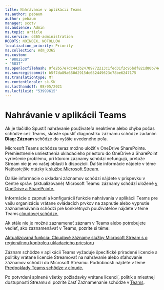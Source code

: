 ```yaml
---
title: Nahrávanie v aplikácii Teams
ms.author: pebaum
author: pebaum
manager: scotv
ms.audience: Admin
ms.topic: article
ms.service: o365-administration
ROBOTS: NOINDEX, NOFOLLOW
localization_priority: Priority
ms.collection: Adm_O365
ms.custom:
- "9002530"
- "5037"
ms.openlocfilehash: 0fe2b57e7dc443b24709772213c1fed31f2c95bdf821d00b74e9d166dc223410
ms.sourcegitcommit: b5f7da89a650d2915dc652449623c78be6247175
ms.translationtype: MT
ms.contentlocale: sk-SK
ms.lasthandoff: 08/05/2021
ms.locfileid: "53999615"
---
```

# <a name="recording-in-teams"></a>Nahrávanie v aplikácii Teams

Ak je tlačidlo  Spustiť nahrávanie používateľa neaktívne alebo chýba počas schôdze cez Teams, skúste spustiť diagnostiku záznamu schôdze zadaním **Diag: Záznam** schôdze do vyššie uvedeného poľa. 

Microsoft Teams schôdze teraz možno uložiť v OneDrive SharePointe. Premiestnenie umiestnenia ukladacieho priestoru do OneDrive a SharePoint vyriešenie problému, pri ktorom záznamy schôdzí nefungujú, pretože Stream nie je vo vašej oblasti k dispozícii. Ďalšie informácie nájdete v téme Najčastejšie otázky [k službe Microsoft Stream.](/stream/faq#which-regions-does-microsoft-stream-host-my-data-in)

Ďalšie informácie o ukladaní záznamov schôdzí nájdete v príspevku v Centre správ: (aktualizované) Microsoft Teams: záznamy schôdzí uložené [v OneDrive a SharePointe.](https://portal.microsoft.com/Adminportal/Home?ref=MessageCenter&id=MC222640)

Informácie o zapnutí a konfigurácii funkcie nahrávania v aplikácii Teams pre vašu organizáciu vrátane ovládacích prvkov na zapnutie alebo vypnutie zaznamenávania schôdzí pre konkrétnych používateľov nájdete v téme Teams [cloudovej schôdze.](/microsoftteams/cloud-recording) 

Ak stále nie je možné zaznamenať záznam v Teams alebo potrebujete vedieť, ako zaznamenávať v Teams, pozrite si téme: 

[Aktualizovaná funkcia: Cloudové záznamy služby Microsoft Stream s o regionálnou kontrolou ukladacieho priestoru](https://admin.microsoft.com/AdminPortal/Home#/MessageCenter?id=MC214327)

Záznam schôdze v aplikácii Teams vyžaduje špecifické priradené licencie a politiky vrátane licencie Streamovať na nahrávanie alebo sťahovanie záznamov schôdzí do Microsoft Streamu. Podrobnosti nájdete v téme [Predpoklady Teams schôdze v cloude.](/microsoftteams/cloud-recording#prerequisites-for-teams-cloud-meeting-recording)

Po potvrdení splnené všetky požiadavky vrátane licencií, politík a miestnej dostupnosti Streamu si pozrite časť Zaznamenanie schôdze v [Teams](https://support.office.com/article/34dfbe7f-b07d-4a27-b4c6-de62f1348c24). 